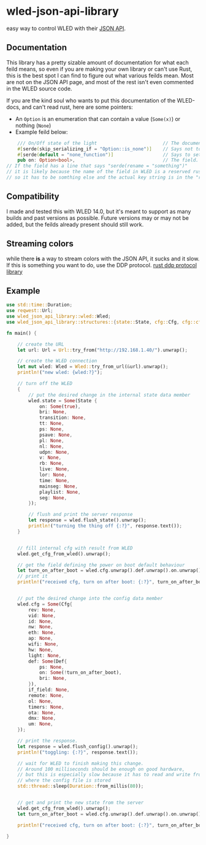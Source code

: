 # wled-json-api-library

easy way to control WLED with their [JSON API](https://kno.wled.ge/interfaces/json-api/).

## Documentation
This library has a pretty sizable amount of documentation for what each feild means, 
so even if you are making your own library or can't use Rust, 
this is the best spot I can find to figure out what various feilds mean.
Most are not on the JSON API page, and most of the rest isn't even commented in the WLED source code.

If you are the kind soul who wants to put this documentation of the WLED-docs, and can't read rust, here are some pointers:

 - An ```Option``` is an enumeration that can contain a value (```Some(x)```) or nothing (```None```)
 - Example feild below:
```rust
    /// On/Off state of the light                        // The documentation for the feild
    #[serde(skip_serializing_if = "Option::is_none")]    // Says not to convert to text when sending the root object if it is "None"
    #[serde(default = "none_function")]                  // Says to set this to None if it can't find this feild in the input text.
    pub on: Option<bool>,                                // The field. in this case "on" is the key, and the data type is a bool
// If the field has a line that says "serde(rename = "something")"
// it is likely because the name of the field in WLED is a reserved rust keyword,
// so it has to be somthing else and the actual key string is in the "rename" line
```

## Compatibility
I made and tested this with WLED 14.0, but it's meant to support as many builds and past versions as possible. Future versions may or may not be added, but the feilds already present should still work. 


## Streaming colors
while there **is** a way to stream colors with the JSON API, it sucks and it slow. If this is something you want to do, use the DDP protocol. [rust ddp protocol library](https://github.com/coral/ddp-rs)


## Example
``` rust
use std::time::Duration;
use reqwest::Url;
use wled_json_api_library::wled::Wled;
use wled_json_api_library::structures::{state::State, cfg::Cfg, cfg::cfg_def::Def};

fn main() {

    // create the URL
    let url: Url = Url::try_from("http://192.168.1.40/").unwrap();

    // create the WLED connection
    let mut wled: Wled = Wled::try_from_url(&url).unwrap();
    println!("new wled: {wled:?}");

    // turn off the WLED
    {
        // put the desired change in the internal state data member
        wled.state = Some(State {
            on: Some(true),
            bri: None,
            transition: None,
            tt: None,
            ps: None,
            psave: None,
            pl: None,
            nl: None,
            udpn: None,
            v: None,
            rb: None,
            live: None,
            lor: None,
            time: None,
            mainseg: None,
            playlist: None,
            seg: None,
        });

        // flush and print the server response
        let response = wled.flush_state().unwrap();
        println!("turning the thing off {:?}", response.text());
    }


    // fill internal cfg with result from WLED
    wled.get_cfg_from_wled().unwrap();

    // get the field defining the power on boot default behaviour
    let turn_on_after_boot = wled.cfg.unwrap().def.unwrap().on.unwrap();
    // print it
    println!("received cfg, turn on after boot: {:?}", turn_on_after_boot);


    // put the desired change into the config data member
    wled.cfg = Some(Cfg{
        rev: None,
        vid: None,
        id: None,
        nw: None,
        eth: None,
        ap: None,
        wifi: None,
        hw: None,
        light: None,
        def: Some(Def{
            ps: None,
            on: Some(!turn_on_after_boot),
            bri: None,
        }),
        if_field: None,
        remote: None,
        ol: None,
        timers: None,
        ota: None,
        dmx: None,
        um: None,
    });

    // print the response.
    let response = wled.flush_config().unwrap();
    println!("toggling: {:?}", response.text());

    // wait for WLED to finish making this change.
    // Around 100 milliseconds should be enough on good hardware,
    // but this is especially slow because it has to read and write from the internal filesystem
    // where the config file is stored
    std::thread::sleep(Duration::from_millis(80));


    // get and print the new state from the server
    wled.get_cfg_from_wled().unwrap();
    let turn_on_after_boot = wled.cfg.unwrap().def.unwrap().on.unwrap();

    println!("received cfg, turn on after boot: {:?}", turn_on_after_boot);

}
```
